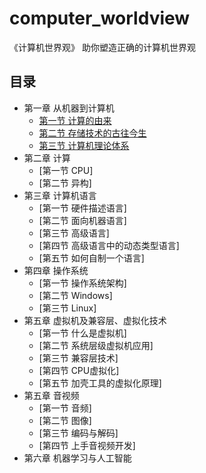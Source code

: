 # computer_worldview

《计算机世界观》 助你塑造正确的计算机世界观

## 目录

- 第一章 从机器到计算机
    - [第一节 计算的由来](docs/01_01_compute.md)
    - [第二节 存储技术的古往今生](docs/01_02_datastore.md)
    - [第三节 计算机理论体系](docs/01_03_theory.md)
- 第二章 计算
    - [第一节 CPU]
    - [第二节 异构]
- 第三章 计算机语言
    - [第一节 硬件描述语言]
    - [第二节 面向机器语言]
    - [第三节 高级语言]
    - [第四节 高级语言中的动态类型语言]
    - [第五节 如何自制一个语言]
- 第四章 操作系统
    - [第一节 操作系统架构]
    - [第二节 Windows]
    - [第三节 Linux]
- 第五章 虚拟机及兼容层、虚拟化技术
    - [第一节 什么是虚拟机]
    - [第二节 系统层级虚拟机应用]
    - [第三节 兼容层技术]
    - [第四节 CPU虚拟化]
    - [第五节 加壳工具的虚拟化原理]
- 第五章 音视频
    - [第一节 音频]
    - [第二节 图像]
    - [第三节 编码与解码]
    - [第四节 上手音视频开发]
- 第六章 机器学习与人工智能
